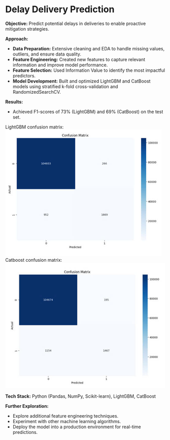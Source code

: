 # Delay Delivery Prediction

**Objective:** Predict potential delays in deliveries to enable proactive mitigation strategies.

**Approach:**

* **Data Preparation:** Extensive cleaning and EDA to handle missing values, outliers, and ensure data quality.
* **Feature Engineering:** Created new features to capture relevant information and improve model performance.
* **Feature Selection:** Used Information Value to identify the most impactful predictors.
* **Model Development:** Built and optimized LightGBM and CatBoost models using stratified k-fold cross-validation and RandomizedSearchCV.

**Results:**

* Achieved F1-scores of 73% (LightGBM) and 69% (CatBoost) on the test set.

LightGBM confusion matrix:\
![LightBGM confusion matrix](https://github.com/hien2706/Delay-delivery-prediction/blob/main/images/lightGBM_confusion_matrix.jpg)\
Catboost confusion matrix:\
![Catboost confusion matrix](https://github.com/hien2706/Delay-delivery-prediction/blob/main/images/CatBoost_confusion_matrix.jpg)

**Tech Stack:** Python (Pandas, NumPy, Scikit-learn), LightGBM, CatBoost

**Further Exploration:**

* Explore additional feature engineering techniques.
* Experiment with other machine learning algorithms.
* Deploy the model into a production environment for real-time predictions.


